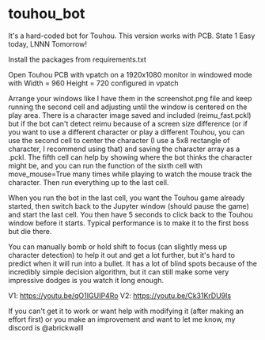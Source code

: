 # touhou_bot
It's a hard-coded bot for Touhou. This version works with PCB. State 1 Easy today, LNNN Tomorrow!

Install the packages from requirements.txt

Open Touhou PCB with vpatch on a 1920x1080 monitor in windowed mode with Width = 960 Height = 720 configured in vpatch

Arrange your windows like I have them in the screenshot.png file and keep running the second cell and adjusting until the window is centered on the play area. There is a character image saved and included (reimu_fast.pckl) but if the bot can't detect reimu because of a screen size difference (or if you want to use a different character or play a different Touhou, you can use the second cell to center the character (I use a 5x8 rectangle of character, I recommend using that) and saving the character array as a .pckl. The fifth cell can help by showing where the bot thinks the character might be, and you can run the function of the sixth cell with move_mouse=True many times while playing to watch the mouse track the character. Then run everything up to the last cell.

When you run the bot in the last cell, you want the Touhou game already started, then switch back to the Jupyter window (should pause the game) and start the last cell. You then have 5 seconds to click back to the Touhou window before it starts. Typical performance is to make it to the first boss but die there. 

You can manually bomb or hold shift to focus (can slightly mess up character detection) to help it out and get a lot further, but it's hard to predict when it will run into a bullet. It has a lot of blind spots because of the incredibly simple decision algorithm, but it can still make some very impressive dodges is you watch it long enough.

V1: https://youtu.be/qO1IGUIP4Ro
V2: https://youtu.be/Ck31KrDU9Is

If you can't get it to work or want help with modifying it (after making an effort first) or you make an improvement and want to let me know, my discord is @abrickwalll
